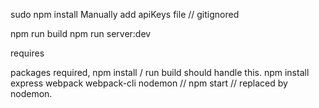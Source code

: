 
sudo npm install
Manually add apiKeys file // gitignored

npm run build
npm run server:dev

requires

packages required, npm install / run build should handle this.
npm install express webpack webpack-cli nodemon
// npm start // replaced by nodemon.
